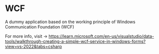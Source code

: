 # WCF
A dummy application based on the working principle of Windows Communication Foundation (WCF)

For more info, visit -> https://learn.microsoft.com/en-us/visualstudio/data-tools/walkthrough-creating-a-simple-wcf-service-in-windows-forms?view=vs-2022&tabs=csharp
